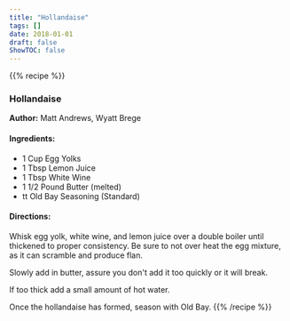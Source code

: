 ```yaml
---
title: "Hollandaise"
tags: []
date: 2018-01-01
draft: false
ShowTOC: false
---
```


{{% recipe %}}

### Hollandaise

**Author:** Matt Andrews, Wyatt Brege

#### Ingredients:

-   1 Cup Egg Yolks
-   1 Tbsp Lemon Juice
-   1 Tbsp White Wine
-   1 1/2 Pound Butter (melted)
-   tt Old Bay Seasoning (Standard)

#### Directions: 

Whisk egg yolk, white wine, and lemon juice over a double boiler until
thickened to proper consistency. Be sure to not over heat the egg
mixture, as it can scramble and produce flan.

Slowly add in butter, assure you don\'t add it too quickly or it will
break.

If too thick add a small amount of hot water.

Once the hollandaise has formed, season with Old Bay.
{{% /recipe %}}
